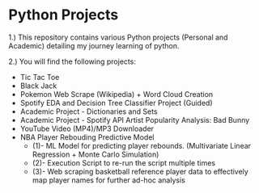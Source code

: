 # Python Projects

1.) This repository contains various Python projects (Personal and Academic) detailing my journey learning of python.
  
2.) You will find the following projects:
  - Tic Tac Toe
  - Black Jack
  - Pokemon Web Scrape (Wikipedia) + Word Cloud Creation
  - Spotify EDA and Decision Tree Classifier Project (Guided)
  - Academic Project - Dictionaries and Sets
  - Academic Project - Spotify API Artist Popularity Analysis: Bad Bunny
  - YouTube Video (MP4)/MP3 Downloader
  - NBA Player Rebouding Predictive Model
    - (1)- ML Model for predicting player rebounds. (Multivariate Linear Regression + Monte Carlo Simulation)
    - (2)- Execution Script to re-run the script multiple times
    - (3)- Web scraping basketball reference player data to effectively map player names for further ad-hoc analysis

